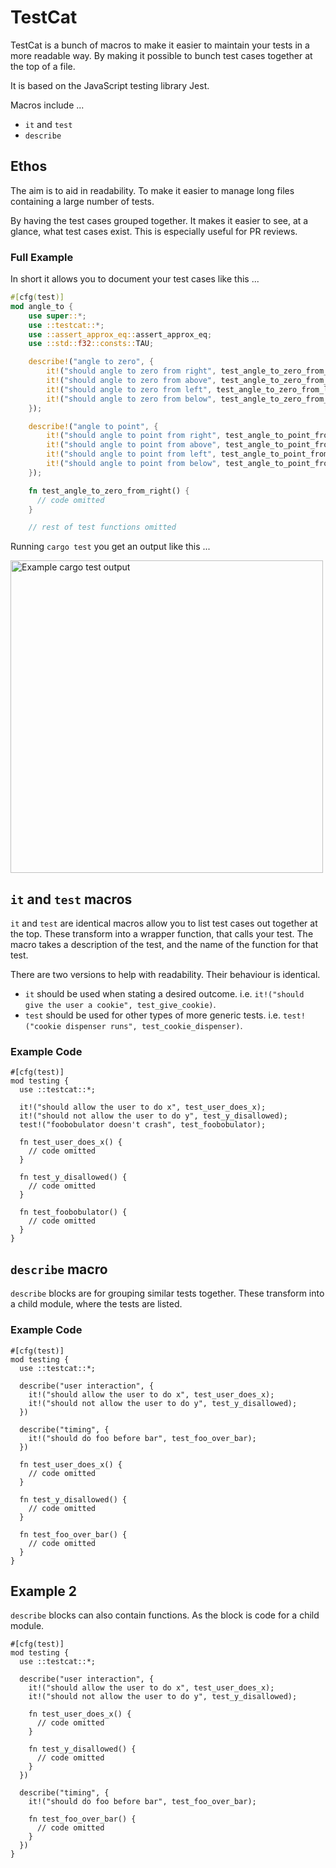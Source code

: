 # TestCat

TestCat is a bunch of macros to make it easier to maintain your tests
in a more readable way. By making it possible to bunch test cases
together at the top of a file.

It is based on the JavaScript testing library Jest.

Macros include ...

 * `it` and `test`
 * `describe`

## Ethos

The aim is to aid in readability. To make it easier to manage long files
containing a large number of tests.

By having the test cases grouped together. It makes it easier to see,
at a glance, what test cases exist. This is especially useful for PR reviews.

### Full Example

In short it allows you to document your test cases like this ...

```rust
#[cfg(test)]
mod angle_to {
    use super::*;
    use ::testcat::*;
    use ::assert_approx_eq::assert_approx_eq;
    use ::std::f32::consts::TAU;

    describe!("angle to zero", {
        it!("should angle to zero from right", test_angle_to_zero_from_right);
        it!("should angle to zero from above", test_angle_to_zero_from_above);
        it!("should angle to zero from left", test_angle_to_zero_from_left);
        it!("should angle to zero from below", test_angle_to_zero_from_below);
    });

    describe!("angle to point", {
        it!("should angle to point from right", test_angle_to_point_from_right);
        it!("should angle to point from above", test_angle_to_point_from_above);
        it!("should angle to point from left", test_angle_to_point_from_left);
        it!("should angle to point from below", test_angle_to_point_from_below);
    });

    fn test_angle_to_zero_from_right() {
      // code omitted
    }

    // rest of test functions omitted
```

Running `cargo test` you get an output like this ...

<img src="examples/examples/test-angle-to-screenshot.png" alt="Example cargo test output" width="500" />

## `it` and `test` macros

`it` and `test` are identical macros allow you to list test cases out together at the top.
These transform into a wrapper function, that calls your test.
The macro takes a description of the test, and the name of the function for that test.

There are two versions to help with readability. Their behaviour is identical.

 * `it` should be used when stating a desired outcome. i.e. `it!("should give the user a cookie", test_give_cookie)`.
 * `test` should be used for other types of more generic tests. i.e. `test!("cookie dispenser runs", test_cookie_dispenser)`.

### Example Code

```
#[cfg(test)]
mod testing {
  use ::testcat::*;

  it!("should allow the user to do x", test_user_does_x);
  it!("should not allow the user to do y", test_y_disallowed);
  test!("foobobulator doesn't crash", test_foobobulator);

  fn test_user_does_x() {
    // code omitted
  }

  fn test_y_disallowed() {
    // code omitted
  }

  fn test_foobobulator() {
    // code omitted
  }
}
```

## `describe` macro

`describe` blocks are for grouping similar tests together.
These transform into a child module, where the tests are listed.

### Example Code

```
#[cfg(test)]
mod testing {
  use ::testcat::*;

  describe("user interaction", {
    it!("should allow the user to do x", test_user_does_x);
    it!("should not allow the user to do y", test_y_disallowed);
  })

  describe("timing", {
    it!("should do foo before bar", test_foo_over_bar);
  })

  fn test_user_does_x() {
    // code omitted
  }

  fn test_y_disallowed() {
    // code omitted
  }

  fn test_foo_over_bar() {
    // code omitted
  }
}
```

## Example 2

`describe` blocks can also contain functions. As the block is code for a child module.

```
#[cfg(test)]
mod testing {
  use ::testcat::*;

  describe("user interaction", {
    it!("should allow the user to do x", test_user_does_x);
    it!("should not allow the user to do y", test_y_disallowed);

    fn test_user_does_x() {
      // code omitted
    }

    fn test_y_disallowed() {
      // code omitted
    }
  })

  describe("timing", {
    it!("should do foo before bar", test_foo_over_bar);

    fn test_foo_over_bar() {
      // code omitted
    }
  })
}
```
